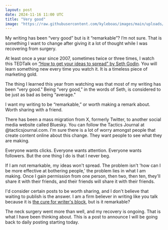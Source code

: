```yaml
---
layout: post
date: 2024-11-16 11:00 UTC
title: "Very good"
image: "https://raw.githubusercontent.com/kyleboas/images/main/uploads/2024/11/14/Image-14Nov2024_16:21:57.png"
---
```


My writing has been “very good” but is it “remarkable”? I’m not sure. That is something I want to change after giving it a lot of thought while I was recovering from surgery.

<!---more--->

At least once a year since 2007, sometimes twice or three times, I watch this TEDTalk on [“How to get your ideas to spread” by Seth Godin](https://youtu.be/xBIVlM435Zg?si=tFFfcfZr5G_8YYti). You will learn something new every time you watch it. It is a timeless piece of marketing gold.

The thing I learned this year from watching was that most of my writing has been “very good." Being “very good,” in the words of Seth, is considered to be just as bad as being “average."

I want my writing to be “remarkable,” or worth making a remark about. Worth sharing with a friend.

There has been a mass migration from X, formerly Twitter, to another social media website called Bluesky. You can follow the Tactics Journal at @tacticsjournal.com. I'm sure there is a lot of worry amongst people that create content online about this change. They want people to see what they are making.

Everyone wants clicks. Everyone wants attention. Everyone wants followers. But the one thing I do is that I never beg.

If I am not remarkable, my ideas won't spread. The problem isn't 'how can I be more effective at bothering people,' the problem lies in what I am making. Once I gain permission from one person, then two, then ten, they'll share it with their friends, and their friends will share it with their friends.

I'd consider certain posts to be worth sharing, and I don't believe that waiting to publish is the answer. I am a firm believer in writing like you talk because it is [the cure for writer's block](https://tacticsjournal.com/2024/08/09/writers-block-is-a-myth/), but is it remarkable?

The neck surgery went more than well, and my recovery is ongoing. That is what I have been thinking about. This is a post to announce I will be going back to daily posting starting today.